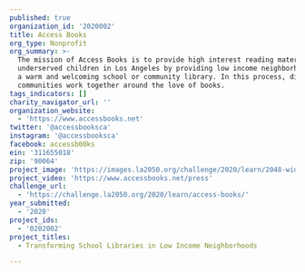 ```yaml
---
published: true
organization_id: '2020002'
title: Access Books
org_type: Nonprofit
org_summary: >-
  The mission of Access Books is to provide high interest reading material to
  underserved children in Los Angeles by providing low income neighborhoods with
  a warm and welcoming school or community library. In this process, different
  communities work together around the love of books. 
tags_indicators: []
charity_navigator_url: ''
organization_website:
  - 'https://www.accessbooks.net'
twitter: '@accessbooksca'
instagram: '@accessbooksca'
facebook: accessb00ks
ein: '311655018'
zip: '90064'
project_image: 'https://images.la2050.org/challenge/2020/learn/2048-wide/access-books.jpg'
project_video: 'https://www.accessbooks.net/press'
challenge_url:
  - 'https://challenge.la2050.org/2020/learn/access-books/'
year_submitted:
  - '2020'
project_ids:
  - '0202002'
project_titles:
  - Transforming School Libraries in Low Income Neighborhoods

---
```

